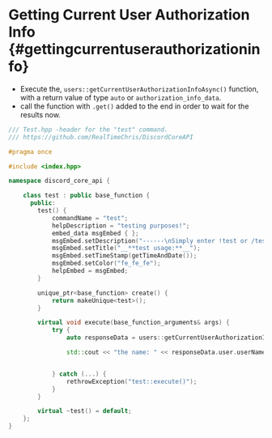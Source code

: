 Getting Current User Authorization Info {#gettingcurrentuserauthorizationinfo}
============
- Execute the, `users::getCurrentUserAuthorizationInfoAsync()` function, with a return value of type `auto` or `authorization_info_data`.
- call the function with `.get()` added to the end in order to wait for the results now.

```cpp
/// Test.hpp -header for the "test" command.
/// https://github.com/RealTimeChris/DiscordCoreAPI

#pragma once

#include <index.hpp>

namespace discord_core_api {

	class test : public base_function {
	  public:
		test() {
			commandName = "test";
			helpDescription = "testing purposes!";
			embed_data msgEmbed { };
			msgEmbed.setDescription("------\nSimply enter !test or /test!\n------");
			msgEmbed.setTitle("__**test usage:**__");
			msgEmbed.setTimeStamp(getTimeAndDate());
			msgEmbed.setColor("fe_fe_fe");
			helpEmbed = msgEmbed;
		}

		unique_ptr<base_function> create() {
			return makeUnique<test>();
		}

		virtual void execute(base_function_arguments& args) {
			try {
				auto responseData = users::getCurrentUserAuthorizationInfoAsync().get();

				std::cout << "the name: " << responseData.user.userName << std::endl;


			} catch (...) {
				rethrowException("test::execute()");
			}
		}

		virtual ~test() = default;
	};
}
```
